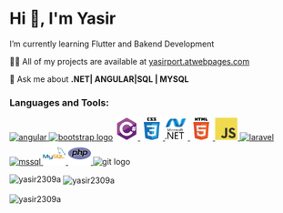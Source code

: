
<h1 align="left">Hi 👋, I'm Yasir</h1>

I’m currently learning Flutter and Bakend Development

👨‍💻 All of my projects are available at [yasirport.atwebpages.com](yasirport.atwebpages.com)

💬 Ask me about **.NET| ANGULAR|SQL | MYSQL**



<h3 align="left">Languages and Tools:</h3>
<p align="left"> <a href="https://angular.io" target="_blank" rel="noreferrer"> <img src="https://angular.io/assets/images/logos/angular/angular.svg" alt="angular" width="40" height="40"/> <img height="40" width="40" src="https://cdn.jsdelivr.net/gh/devicons/devicon/icons/bootstrap/bootstrap-original.svg"  alt="bootstrap logo"/></a> <a href="https://www.w3schools.com/cs/" target="_blank" rel="noreferrer"> <img src="https://raw.githubusercontent.com/devicons/devicon/master/icons/csharp/csharp-original.svg" alt="csharp" width="40" height="40"/> </a> <a href="https://www.w3schools.com/css/" target="_blank" rel="noreferrer"> <img src="https://raw.githubusercontent.com/devicons/devicon/master/icons/css3/css3-original-wordmark.svg" alt="css3" width="40" height="40"/> </a> <a href="https://dotnet.microsoft.com/" target="_blank" rel="noreferrer"> <img src="https://raw.githubusercontent.com/devicons/devicon/master/icons/dot-net/dot-net-original-wordmark.svg" alt="dotnet" width="40" height="40"/> </a> <a href="https://www.w3.org/html/" target="_blank" rel="noreferrer"> <img src="https://raw.githubusercontent.com/devicons/devicon/master/icons/html5/html5-original-wordmark.svg" alt="html5" width="40" height="40"/> </a> <a href="https://developer.mozilla.org/en-US/docs/Web/JavaScript" target="_blank" rel="noreferrer"> <img src="https://raw.githubusercontent.com/devicons/devicon/master/icons/javascript/javascript-original.svg" alt="javascript" width="40" height="40"/> </a> <a href="https://laravel.com/" target="_blank" rel="noreferrer"> <img src="https://www.logo.wine/a/logo/Laravel/Laravel-Logo.wine.svg" alt="laravel" width="40" height="40"/> </a> <a href="https://www.microsoft.com/en-us/sql-server" target="_blank" rel="noreferrer"> <img src="https://www.svgrepo.com/show/303229/microsoft-sql-server-logo.svg" alt="mssql" width="40" height="40"/> </a> <a href="https://www.mysql.com/" target="_blank" rel="noreferrer"> <img src="https://raw.githubusercontent.com/devicons/devicon/master/icons/mysql/mysql-original-wordmark.svg" alt="mysql" width="40" height="40"/> </a> <a href="https://www.php.net" target="_blank" rel="noreferrer"> <img src="https://raw.githubusercontent.com/devicons/devicon/master/icons/php/php-original.svg" alt="php" width="40" height="40"/> </a> 
<img width="40" src="https://cdn.jsdelivr.net/gh/devicons/devicon/icons/git/git-original.svg" height="40" alt="git logo"  />
</p>

<p><img align="left" src="https://github-readme-stats.vercel.app/api/top-langs?username=yasir2309a&show_icons=true&locale=en&layout=compact" alt="yasir2309a" /></p>

<p>&nbsp;<img align="center" src="https://github-readme-stats.vercel.app/api?username=yasir2309a&show_icons=true&locale=en" alt="yasir2309a" /></p>

<p><img align="center" src="https://github-readme-streak-stats.herokuapp.com/?user=yasir2309a&" alt="yasir2309a" /></p>
